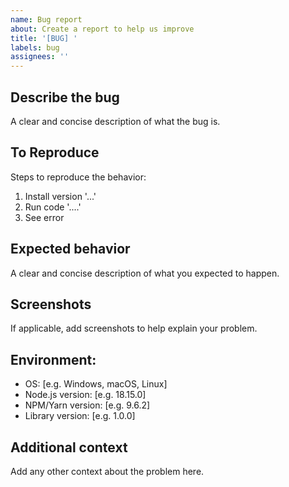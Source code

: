 ```yaml
---
name: Bug report
about: Create a report to help us improve
title: '[BUG] '
labels: bug
assignees: ''
---
```


## Describe the bug
A clear and concise description of what the bug is.

## To Reproduce
Steps to reproduce the behavior:
1. Install version '...'
2. Run code '....'
3. See error

## Expected behavior
A clear and concise description of what you expected to happen.

## Screenshots
If applicable, add screenshots to help explain your problem.

## Environment:
 - OS: [e.g. Windows, macOS, Linux]
 - Node.js version: [e.g. 18.15.0]
 - NPM/Yarn version: [e.g. 9.6.2]
 - Library version: [e.g. 1.0.0]

## Additional context
Add any other context about the problem here. 